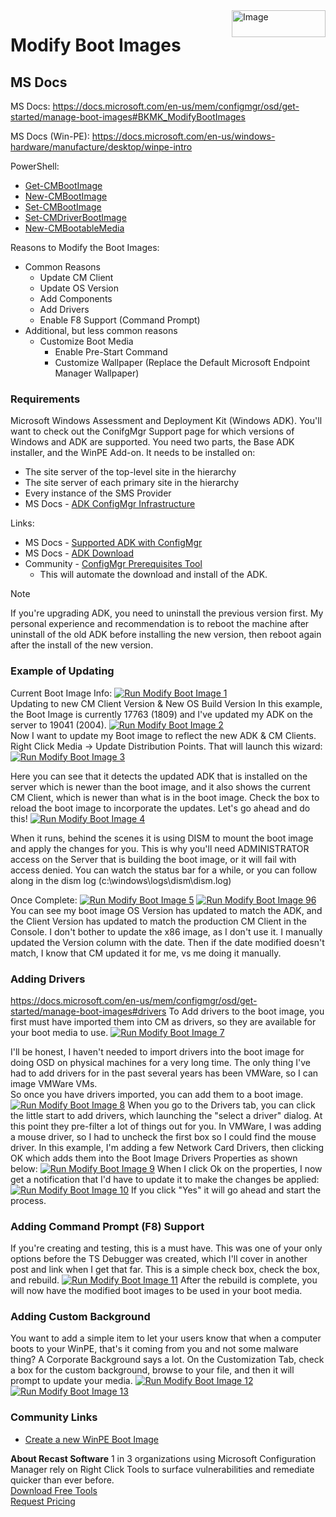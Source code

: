 <img style="float: right;" src="https://docs.recastsoftware.com/media/Recast-Logo-Dark_Horizontal_nav.png"  alt="Image" height="43" width="150">

# Modify Boot Images

## MS Docs

MS Docs: <https://docs.microsoft.com/en-us/mem/configmgr/osd/get-started/manage-boot-images#BKMK_ModifyBootImages>

MS Docs (Win-PE): <https://docs.microsoft.com/en-us/windows-hardware/manufacture/desktop/winpe-intro>

PowerShell:

- [Get-CMBootImage](https://docs.microsoft.com/en-us/powershell/module/configurationmanager/Get-CMBootImage?view=sccm-ps)
- [New-CMBootImage](https://docs.microsoft.com/en-us/powershell/module/configurationmanager/New-CMBootImage?view=sccm-ps)
- [Set-CMBootImage](https://docs.microsoft.com/en-us/powershell/module/configurationmanager/Set-CMBootImage?view=sccm-ps)
- [Set-CMDriverBootImage](https://docs.microsoft.com/en-us/powershell/module/configurationmanager/Set-CMDriverBootImage?view=sccm-ps)
- [New-CMBootableMedia](https://docs.microsoft.com/en-us/powershell/module/configurationmanager/New-CMBootableMedia?view=sccm-ps)

Reasons to Modify the Boot Images:

- Common Reasons
  - Update CM Client
  - Update OS Version
  - Add Components
  - Add Drivers
  - Enable F8 Support (Command Prompt)
- Additional, but less common reasons
  - Customize Boot Media
    - Enable Pre-Start Command
    - Customize Wallpaper (Replace the Default Microsoft Endpoint Manager Wallpaper)

### Requirements

Microsoft Windows Assessment and Deployment Kit (Windows ADK).  You'll want to check out the ConifgMgr Support page for which versions of Windows and ADK are supported.  You need two parts, the Base ADK installer, and the WinPE Add-on.  It needs to be installed on:

- The site server of the top-level site in the hierarchy
- The site server of each primary site in the hierarchy
- Every instance of the SMS Provider
- MS Docs - [ADK ConfigMgr Infrastructure](https://docs.microsoft.com/en-us/mem/configmgr/osd/plan-design/infrastructure-requirements-for-operating-system-deployment#windows-adk-for-windows-10)

Links:

- MS Docs - [Supported ADK with ConfigMgr](https://docs.microsoft.com/en-us/mem/configmgr/core/plan-design/configs/support-for-windows-10#windows-10-adk)
- MS Docs - [ADK Download](https://docs.microsoft.com/en-us/windows-hardware/get-started/adk-install)
- Community - [ConfigMgr Prerequisites Tool](https://msendpointmgr.com/configmgr-prerequisites-tool/)
  - This will automate the download and install of the ADK.

> [!NOTE]
> If you're upgrading ADK, you need to uninstall the previous version first. My personal experience and recommendation is to reboot the machine after uninstall of the old ADK before installing the new version, then reboot again after the install of the new version.

### Example of Updating  

Current Boot Image Info:
[![Run Modify Boot Image 1](media/ModifyBoot01.png)](media/ModifyBoot01.png)  
Updating to new CM Client Version & New OS Build Version
In this example, the Boot Image is currently 17763 (1809) and I've updated my ADK on the server to 19041 (2004).
[![Run Modify Boot Image 2](media/ModifyBoot02.png)](media/ModifyBoot02.png)  
Now I want to update my Boot image to reflect the new ADK & CM Clients. Right Click Media -> Update Distribution Points.  That will launch this wizard:
[![Run Modify Boot Image 3](media/ModifyBoot03.png)](media/ModifyBoot03.png)  

Here you can see that it detects the updated ADK that is installed on the server which is newer than the boot image, and it also shows the current CM Client, which is newer than what is in the boot image.  Check the box to reload the boot image to incorporate the updates. Let's go ahead and do this!
  [![Run Modify Boot Image 4](media/ModifyBoot04.png)](media/ModifyBoot04.png)

When it runs, behind the scenes it is using DISM to mount the boot image and apply the changes for you.  This is why you'll need ADMINISTRATOR access on the Server that is building the boot image, or it will fail with access denied.
You can watch the status bar for a while, or you can follow along in the dism log (c:\windows\logs\dism\dism.log)

Once Complete:
[![Run Modify Boot Image 5](media/ModifyBoot05.png)](media/ModifyBoot05.png)
[![Run Modify Boot Image 96](media/ModifyBoot06.png)](media/ModifyBoot06.png)
You can see my boot image OS Version has updated to match the ADK, and the Client Version has updated to match the production CM Client in the Console.  I don't bother to update the x86 image, as I don't use it.   I manually updated the Version column with the date.  Then if the date modified doesn't match, I know that CM updated it for me, vs me doing it manually.

### Adding Drivers

<https://docs.microsoft.com/en-us/mem/configmgr/osd/get-started/manage-boot-images#drivers>
To Add drivers to the boot image, you first must have imported them into CM as drivers, so they are available for your boot media to use.
[![Run Modify Boot Image 7](media/ModifyBoot07.png)](media/ModifyBoot07.png)

I'll be honest, I haven't needed to import drivers into the boot image for doing OSD on physical machines for a very long time.  The only thing I've had to add drivers for in the past several years has been VMWare, so I can image VMWare VMs.  
So once you have drivers imported, you can add them to a boot image.
[![Run Modify Boot Image 8](media/ModifyBoot08.png)](media/ModifyBoot08.png)
When you go to the Drivers tab, you can click the little start to add drivers, which launching the "select a driver" dialog.  At this point they pre-filter a lot of things out for you.  In  VMWare, I was adding a mouse driver, so I had to uncheck the first box so I could find the mouse driver.
In this example, I'm adding a few Network Card Drivers, then clicking OK which adds them into the Boot Image Drivers Properties as shown below:
[![Run Modify Boot Image 9](media/ModifyBoot09.png)](media/ModifyBoot09.png)
When I click Ok on the properties, I now get a notification that I'd have to update it to make the changes be applied:
[![Run Modify Boot Image 10](media/ModifyBoot10.png)](media/ModifyBoot10.png)
If you click "Yes" it will go ahead and start the process.

### Adding Command Prompt (F8) Support

If you're creating and testing, this is a must have.  This was one of your only options before the TS Debugger was created, which I'll cover in another post and link when I get that far.
This is a simple check box, check the box, and rebuild.
[![Run Modify Boot Image 11](media/ModifyBoot11.png)](media/ModifyBoot11.png)
After the rebuild is complete, you will now have the modified boot images to be used in your boot media.

### Adding Custom Background

You want to add a simple item to let your users know that when a computer boots to your WinPE, that's it coming from you and not some malware thing?  A Corporate Background says a lot.
 On the Customization Tab, check a box for the custom background, browse to your file, and then it will prompt to update your media.
[![Run Modify Boot Image 12](media/ModifyBoot12.png)](media/ModifyBoot12.png)
[![Run Modify Boot Image 13](media/ModifyBoot13.png)](media/ModifyBoot13.png)

### Community Links

- [Create a new WinPE Boot Image](https://sysmansquad.com/2021/02/22/create-a-new-winpe-boot-image/)

**About Recast Software**
1 in 3 organizations using Microsoft Configuration Manager rely on Right Click Tools to surface vulnerabilities and remediate quicker than ever before.  
[Download Free Tools](https://www.recastsoftware.com/?utm_source=cmdocs&utm_medium=referral&utm_campaign=cmdocs#formarea)  
[Request Pricing](https://www.recastsoftware.com/pricing?utm_source=cmdocs&utm_medium=referral&utm_campaign=cmdocs)
